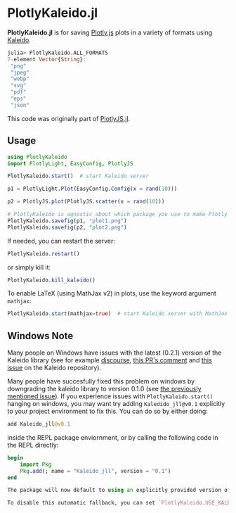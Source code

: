 # PlotlyKaleido.jl

**PlotlyKaleido.jl** is for saving [Plotly.js](https://plotly.com/javascript/) plots in a variety of formats using [Kaleido](https://github.com/plotly/Kaleido).

```julia
julia> PlotlyKaleido.ALL_FORMATS
7-element Vector{String}:
 "png"
 "jpeg"
 "webp"
 "svg"
 "pdf"
 "eps"
 "json"
```

This code was originally part of [PlotlyJS.jl](https://github.com/JuliaPlots/PlotlyJS.jl).




## Usage


```julia
using PlotlyKaleido
import PlotlyLight, EasyConfig, PlotlyJS

PlotlyKaleido.start()  # start Kaleido server

p1 = PlotlyLight.Plot(EasyConfig.Config(x = rand(10)))

p2 = PlotlyJS.plot(PlotlyJS.scatter(x = rand(10)))

# PlotlyKaleido is agnostic about which package you use to make Plotly plots!
PlotlyKaleido.savefig(p1, "plot1.png")
PlotlyKaleido.savefig(p2, "plot2.png")
```

If needed, you can restart the server:

```julia
PlotlyKaleido.restart()
```

or simply kill it:

```julia
PlotlyKaleido.kill_kaleido()
```

To enable LaTeX (using MathJax v2) in plots, use the keyword argument `mathjax`:
```julia
PlotlyKaleido.start(mathjax=true)  # start Kaleido server with MathJax enabled
```

## Windows Note
Many people on Windows have issues with the latest (0.2.1) version of the Kaleido library (see for example [discourse](https://discourse.julialang.org/t/plotlyjs-causes-errors-cant-figure-out-how-to-use-plotlylight-how-to-use-plotly-from-julia/108853/29), [this PR's comment](https://github.com/JuliaPlots/PlotlyKaleido.jl/pull/17#issuecomment-1969325440) and [this issue](https://github.com/plotly/Kaleido/issues/134) on the Kaleido repository).

Many people have succesfully fixed this problem on windows by downgrading the kaleido library to version 0.1.0 (see [the previously mentioned issue](https://github.com/plotly/Kaleido/issues/134)). If you experience issues with `PlotlyKaleido.start()` hanging on windows, you may want try adding `Kaledido_jll@v0.1` explicitly to your project environment to fix this. You can do so by either doing:
```julia
add Kaleido_jll@v0.1
```
inside the REPL package enviornment, or by calling the following code in the REPL directly:
```julia
begin
    import Pkg
    Pkg.add(; name = "Kaleido_jll", version = "0.1")
end

The package will now default to using an explicitly provided version of Kaleido 0.1 on Windows systems without requiring to explicitly fix the version of `Kaleido_jll` in your project environment.

To disable this automatic fallback, you can set `PlotlyKaleido.USE_KALEIDO_FALLBACK[] = false`.
```
